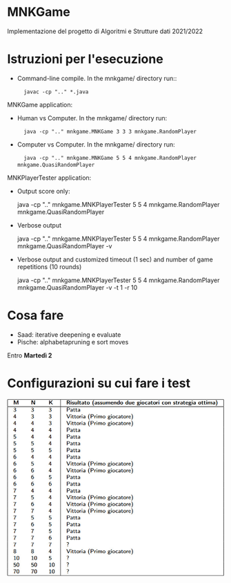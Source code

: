 # MNKGame
Implementazione del progetto di Algoritmi e Strutture dati 2021/2022


# Istruzioni per l'esecuzione

- Command-line compile.  In the mnkgame/ directory run::

		javac -cp ".." *.java


MNKGame application:

- Human vs Computer.  In the mnkgame/ directory run:
	
		java -cp ".." mnkgame.MNKGame 3 3 3 mnkgame.RandomPlayer


- Computer vs Computer. In the mnkgame/ directory run:

		java -cp ".." mnkgame.MNKGame 5 5 4 mnkgame.RandomPlayer mnkgame.QuasiRandomPlayer


MNKPlayerTester application:

- Output score only:

	java -cp ".." mnkgame.MNKPlayerTester 5 5 4 mnkgame.RandomPlayer mnkgame.QuasiRandomPlayer

- Verbose output

	java -cp ".." mnkgame.MNKPlayerTester 5 5 4 mnkgame.RandomPlayer mnkgame.QuasiRandomPlayer -v


- Verbose output and customized timeout (1 sec) and number of game repetitions (10 rounds)


	java -cp ".." mnkgame.MNKPlayerTester 5 5 4 mnkgame.RandomPlayer mnkgame.QuasiRandomPlayer -v -t 1 -r 10
	
# Cosa fare
- Saad: iterative deepening e evaluate
- Pische: alphabetapruning e sort moves

Entro **Martedì 2**

# Configurazioni su cui fare i test
![Configurazioni da testare](game_configuration.jpg)



